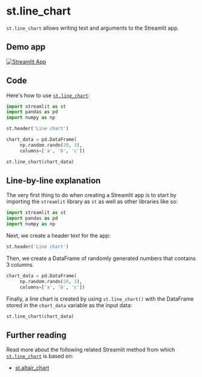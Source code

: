 # st.line_chart

`st.line_chart` allows writing text and arguments to the Streamlit app.

## Demo app

[![Streamlit App](https://static.streamlit.io/badges/streamlit_badge_black_white.svg)](https://share.streamlit.io/dataprofessor/st.line_chart/)

## Code
Here's how to use [`st.line_chart`](https://docs.streamlit.io/library/api-reference/charts/st.line_chart):
```python
import streamlit as st
import pandas as pd
import numpy as np

st.header('Line chart')

chart_data = pd.DataFrame(
     np.random.randn(20, 3),
     columns=['a', 'b', 'c'])

st.line_chart(chart_data)

```

## Line-by-line explanation
The very first thing to do when creating a Streamlit app is to start by importing the `streamlit` library as `st` as well as other libraries like so:
```python
import streamlit as st
import pandas as pd
import numpy as np
```

Next, we create a header text for the app:
```python
st.header('Line chart')
```

Then, we create a DataFrame of randomly generated numbers that contains 3 columns.
```python
chart_data = pd.DataFrame(
     np.random.randn(20, 3),
     columns=['a', 'b', 'c'])
```

Finally, a line chart is created by using `st.line_chart()` with the DataFrame stored in the `chart_data` variable as  the input data:
```python
st.line_chart(chart_data)
```


## Further reading
Read more about the following related Streamlit method from which [`st.line_chart`](https://docs.streamlit.io/library/api-reference/charts/st.line_chart) is based on:
- [st.altair_chart](https://docs.streamlit.io/library/api-reference/charts/st.altair_chart)
